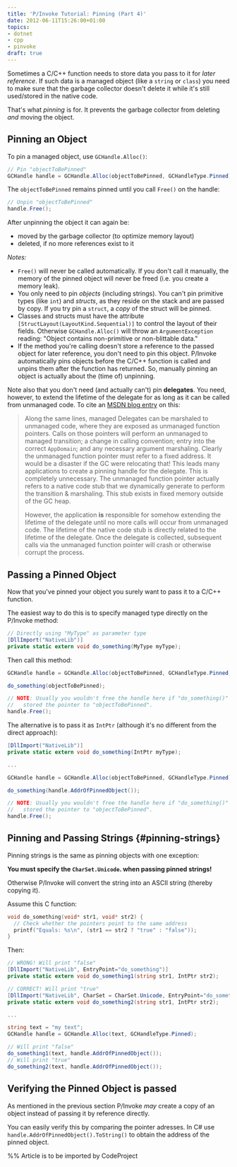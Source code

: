 ```yaml
---
title: 'P/Invoke Tutorial: Pinning (Part 4)'
date: 2012-06-11T15:26:00+01:00
topics:
- dotnet
- cpp
- pinvoke
draft: true
---
```


Sometimes a C/C++ function needs to store data you pass to it for *later reference*. If such data is a managed object (like a `string` or `class`) you need to make sure that the garbage collector doesn't delete it while it's still used/stored in the native code.

That's what *pinning* is for. It prevents the garbage collector from deleting *and* moving the object.

<!--more-->

## Pinning an Object

To pin a managed object, use `GCHandle.Alloc()`:

```c#
// Pin "objectToBePinned"
GCHandle handle = GCHandle.Alloc(objectToBePinned, GCHandleType.Pinned);
```

The `objectToBePinned` remains pinned until you call `Free()` on the handle:

```c#
// Unpin "objectToBePinned"
handle.Free();
```

After unpinning the object it can again be:

* moved by the garbage collector (to optimize memory layout)
* deleted, if no more references exist to it

*Notes:*
* `Free()` will never be called automatically. If you don't call it manually, the memory of the pinned object will never be freed (i.e. you create a memory leak).
* You only need to pin *objects* (including strings). You can't pin primitive types (like `int`) and *structs*, as they reside on the stack and are passed by copy. If you try pin a `struct`, a *copy* of the struct will be pinned.
* Classes and structs must have the attribute `[StructLayout(LayoutKind.Sequential)]` to control the layout of their fields. Otherwise `GCHandle.Alloc()` will throw an `ArgumentException` reading: "Object contains non-primitive or non-blittable data."
* If the method you're calling doesn't store a reference to the passed object for later reference, you don't need to pin this object. P/Invoke automatically pins objects before the C/C++ function is called and unpins them after the function has returned. So, manually pinning an object is actually about the (time of) unpinning.

Note also that you don't need (and actually can't) pin **delegates**. You need, however, to extend the lifetime of the delegate for as long as it can be called from unmanaged code. To cite an [MSDN blog entry](http://blogs.msdn.com/b/cbrumme/archive/2003/05/06/51385.aspx) on this:

>Along the same lines, managed Delegates can be marshaled to unmanaged code, where they are exposed as unmanaged function pointers. Calls on those pointers will perform an unmanaged to managed transition; a change in calling convention; entry into the correct `AppDomain`; and any necessary argument marshaling.  Clearly the unmanaged function pointer must refer to a fixed address. It would be a disaster if the GC were relocating that!  This leads many applications to create a pinning handle for the delegate. This is completely unnecessary.  The unmanaged function pointer actually refers to a native code stub that we dynamically generate to perform the transition & marshaling.  This stub exists in fixed memory outside of the GC heap.
>
> However, the application **is** responsible for somehow extending the lifetime of the delegate until no more calls will occur from unmanaged code. The lifetime of the native code stub is directly related to the lifetime of the delegate.  Once the delegate is collected, subsequent calls via the unmanaged function pointer will crash or otherwise corrupt the process.

## Passing a Pinned Object

Now that you've pinned your object you surely want to pass it to a C/C++ function.

The easiest way to do this is to specify managed type directly on the P/Invoke method:

```c#
// Directly using "MyType" as parameter type
[DllImport("NativeLib")]
private static extern void do_something(MyType myType);
```

Then call this method:

```c#
GCHandle handle = GCHandle.Alloc(objectToBePinned, GCHandleType.Pinned);

do_something(objectToBePinned);

// NOTE: Usually you wouldn't free the handle here if "do_something()"
//   stored the pointer to "objectToBePinned".
handle.Free();
```

The alternative is to pass it as `IntPtr` (although it's no different from the direct approach):

```c# highlight=2,8
[DllImport("NativeLib")]
private static extern void do_something(IntPtr myType);

...

GCHandle handle = GCHandle.Alloc(objectToBePinned, GCHandleType.Pinned);

do_something(handle.AddrOfPinnedObject());

// NOTE: Usually you wouldn't free the handle here if "do_something()"
//   stored the pointer to "objectToBePinned".
handle.Free();
```


## Pinning and Passing Strings {#pinning-strings}

Pinning strings is the same as pinning objects with one exception:

  **You must specify the `CharSet.Unicode`. when passing pinned strings!**

Otherwise P/Invoke will convert the string into an ASCII string (thereby copying it).

Assume this C function:

```c++
void do_something(void* str1, void* str2) {
  // Check whether the pointers point to the same address
  printf("Equals: %s\n", (str1 == str2 ? "true" : "false"));
}
```

Then:

```c#
// WRONG! Will print "false"
[DllImport("NativeLib", EntryPoint="do_something")]
private static extern void do_something1(string str1, IntPtr str2);

// CORRECT! Will print "true"
[DllImport("NativeLib", CharSet = CharSet.Unicode, EntryPoint="do_something")]
private static extern void do_something2(string str1, IntPtr str2);

...

string text = "my text";
GCHandle handle = GCHandle.Alloc(text, GCHandleType.Pinned);

// Will print "false"
do_something1(text, handle.AddrOfPinnedObject());
// Will print "true"
do_something2(text, handle.AddrOfPinnedObject());
```

## Verifying the Pinned Object is passed

As mentioned in the previous section P/Invoke *may* create a copy of an object instead of passing it by reference directly.

You can easily verify this by comparing the pointer adresses. In C# use `handle.AddrOfPinnedObject().ToString()` to obtain the address of the pinned object.


%% Article is to be imported by CodeProject
<a href="http://www.codeproject.com/script/Articles/BlogFeedList.aspx?amid=274673" rel="tag" style="display:none">CodeProject</a>
